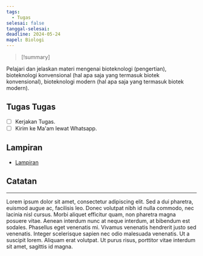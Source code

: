 ```yaml
---
tags:
  - Tugas
selesai: false
tanggal-selesai: 
deadline: 2024-05-24
mapel: Biologi
---
```

> [!summary]
> 
Pelajari dan jelaskan materi mengenai bioteknologi (pengertian), bioteknologi konvensional (hal apa saja yang termasuk biotek konvensional), bioteknologi modern (hal apa saja yang termasuk biotek modern).

## Tugas Tugas
- [ ] Kerjakan Tugas.
- [ ] Kirim ke Ma'am lewat Whatsapp.
## Lampiran
- [Lampiran](https://google.com)
## Catatan
---

Lorem ipsum dolor sit amet, consectetur adipiscing elit. Sed a dui pharetra, euismod augue ac, facilisis leo. Donec volutpat nibh id nulla commodo, nec lacinia nisl cursus. Morbi aliquet efficitur quam, non pharetra magna posuere vitae. Aenean interdum nunc at neque interdum, at bibendum est sodales. Phasellus eget venenatis mi. Vivamus venenatis hendrerit justo sed venenatis. Integer scelerisque sapien nec odio malesuada venenatis. Ut a suscipit lorem. Aliquam erat volutpat. Ut purus risus, porttitor vitae interdum sit amet, sagittis id magna.